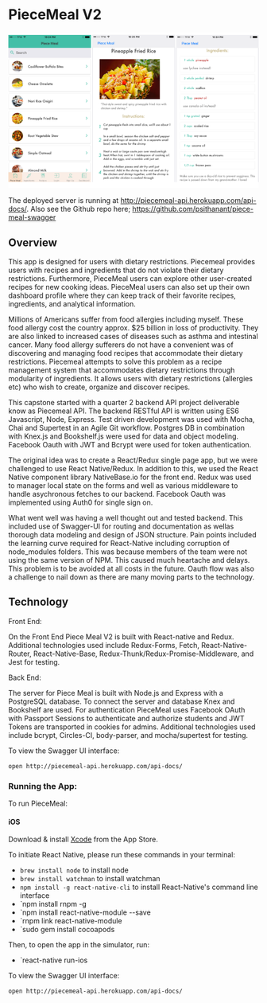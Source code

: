 # PieceMeal V2

![alt tag](https://github.com/psithanant/PieceMealV2/blob/master/piecemeal.png)

The deployed server is running at http://piecemeal-api.herokuapp.com/api-docs/. Also see the
Github repo here; https://github.com/psithanant/piece-meal-swagger

## Overview
This app is designed for users with dietary restrictions. Piecemeal provides
users with recipes and ingredients that do not violate their dietary restrictions.
Furthermore, PieceMeal users can explore other user-created recipes for new cooking ideas.
PieceMeal users can also set up their own dashboard profile where they can
keep track of their favorite recipes, ingredients, and analytical information.

Millions of Americans suffer from food allergies including myself. These food allergy cost the country approx. $25 billion in loss of productivity. They are also linked to increased cases of diseases such as asthma and intestinal cancer. Many food allergy sufferers do not have a convenient was of discovering and managing food recipes that accommodate their dietary restrictions. Piecemeal attempts to solve this problem as a recipe management system that accommodates dietary restrictions through modularity of ingredients. It allows users with dietary restrictions (allergies etc) who wish to create, organize and discover recipes.

This capstone started with a quarter 2 backend API project deliverable know as Piecemeal API. The backend RESTful API is written using ES6 Javascript, Node, Express. Test driven development was used with Mocha, Chai and Supertest in an Agile Git workflow. Postgres DB in combination with Knex.js and Bookshelf.js were used for data and object modeling. Facebook Oauth with JWT and Bcrypt were used for token authentication.

The original idea was to create a React/Redux single page app, but we were challenged to use React Native/Redux. In addition to this, we used the React Native component library NativeBase.io for the front end. Redux was used to manager local state on the forms and well as various middleware to handle asychronous fetches to our backend. Facebook Oauth was implemented using Auth0 for single sign on.

What went well was having a well thought out and tested backend. This included use of Swagger-UI for routing and documentation as wellas thorough data modeling and design of JSON structure. Pain points included the learning curve required for React-Native including corruption of node_modules folders. This was because members of the team were not using the same version of NPM. This caused much heartache and delays. This problem is to be avoided at all costs in the future. Oauth flow was also a challenge to nail down as there are many moving parts to the technology.

## Technology

Front End:

On the Front End Piece Meal V2 is built with React-native and Redux. Additional technologies used include Redux-Forms, Fetch, React-Native-Router, React-Native-Base, Redux-Thunk/Redux-Promise-Middleware, and Jest for testing.

Back End:

The server for Piece Meal is built with Node.js and Express with a PostgreSQL database. To connect the server and database Knex and Bookshelf are used.
For authentication PieceMeal uses Facebook OAuth with Passport Sessions to authenticate and authorize students and JWT Tokens are transported in cookies for admins. Additional technologies used include bcrypt, Circles-CI, body-parser, and mocha/supertest for testing.

To view the Swagger UI interface:

```
open http://piecemeal-api.herokuapp.com/api-docs/
```

### Running the App:
To run PieceMeal:

#### iOS

Download & install [Xcode](https://itunes.apple.com/us/app/xcode/id497799835?mt=12) from the App Store.

To initiate React Native, please run these commands in your terminal:
  - `brew install node` to install node
  - `brew install watchman` to install watchman
  - `npm install -g react-native-cli` to install React-Native's command line interface
  - `npm install rnpm -g
  - `npm install react-native-module --save
  - `rnpm link react-native-module
  - `sudo gem install cocoapods

Then, to open the app in the simulator, run:
  - `react-native run-ios

To view the Swagger UI interface:

```
open http://piecemeal-api.herokuapp.com/api-docs/
```
